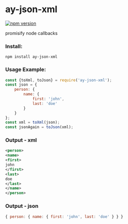 # ay-json-xml
[![npm version](https://img.shields.io/badge/npm-1.0.0-green.svg)](https://www.npmjs.com/package/ay-json-xml)

promisify node callbacks

### Install:
```
npm install ay-json-xml
```
### Usage Example:
```javascript
const {toXml, toJson} = require('ay-json-xml');
const json = {
	person: {
		name: {
			first: 'john',
			last: 'doe'
		}
	}
};
const xml = toXml(json);
const jsonAgain = toJson(xml);
```

### Output - xml
```xml
<person>
<name>
<first>
john
</first>
<last>
doe
</last>
</name>
</person>
```
### Output - json
```javascript
{ person: { name: { first: 'john', last: 'doe' } } }
```